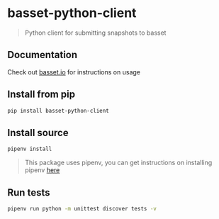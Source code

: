 # basset-python-client

> Python client for submitting snapshots to basset

## Documentation

Check out [basset.io](https://basset.io/docs/python-client) for instructions on usage

## Install from pip

```sh
pip install basset-python-client
```

## Install source

```sh
pipenv install
```

> This package uses pipenv, you can get instructions on installing pipenv [here](https://docs.pipenv.org)

## Run tests

```sh
pipenv run python -m unittest discover tests -v
```
